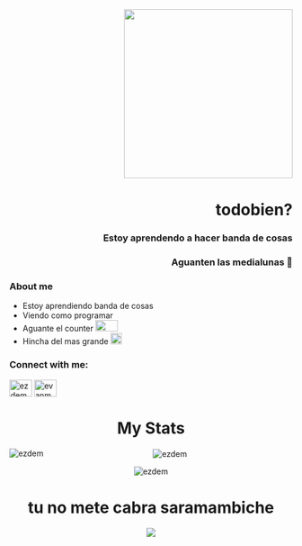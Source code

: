 <div class="header" align="right">
  <img src="https://media0.giphy.com/media/v1.Y2lkPTc5MGI3NjExdjhxbGR0aWF5dDUxYng5amwwZDdtODk0aGJjdjZlNzF2NXhzc3p5dCZlcD12MV9pbnRlcm5hbF9naWZfYnlfaWQmY3Q9Zw/mOYpdok7f9hNJOe3RW/giphy.gif" width="300">
<h1>todobien?</h1>
  <h3>Estoy aprendendo a hacer banda de cosas</h3>
  <h3>Aguanten las medialunas 🥐</h3>
</div>

### About me

- Estoy aprendiendo banda de cosas
- Viendo como programar
- Aguante el counter <img src="https://i.pinimg.com/736x/ff/c3/8d/ffc38d9bce22d7a9eaa07b890e3af1a2.jpg" width="40" height="20">
- Hincha del mas grande <img src="https://upload.wikimedia.org/wikipedia/commons/thumb/a/ac/Escudo_del_C_A_River_Plate.svg/826px-Escudo_del_C_A_River_Plate.svg.png" width="20" height="20">




<h3 align="left">Connect with me:</h3>
<p align="left">
<a href="https://twitter.com/ezdem" target="blank"><img align="center" src="https://raw.githubusercontent.com/rahuldkjain/github-profile-readme-generator/master/src/images/icons/Social/twitter.svg" alt="ezdem" height="30" width="40" /></a>
<a href="https://instagram.com/evanmoralesxd" target="blank"><img align="center" src="https://raw.githubusercontent.com/rahuldkjain/github-profile-readme-generator/master/src/images/icons/Social/instagram.svg" alt="evanmoralesxd" height="30" width="40" /></a>
</p>



<div class"mystats" align="center">
<h1>My Stats </h1>
<p><img align="left" src="https://github-readme-stats.vercel.app/api/top-langs?username=ezdem&show_icons=true&locale=en&layout=compact" alt="ezdem" /></p>

<p>&nbsp;<img align="center" src="https://github-readme-stats.vercel.app/api?username=ezdem&show_icons=true&locale=en" alt="ezdem" /></p>

<p><img align="center" src="https://github-readme-streak-stats.herokuapp.com/?user=ezdem&" alt="ezdem" /></p>

  
<div class="body" align="center">
<h1>tu no mete cabra saramambiche</h1>
<img src="https://img.wattpad.com/dfa16698c259c77d5d2b9dd13c949b3ee6ed9540/68747470733a2f2f73332e616d617a6f6e6177732e636f6d2f776174747061642d6d656469612d736572766963652f53746f7279496d6167652f6f387248346173336450636351773d3d2d3932343434363238382e313632343530643833316137326130303930323334343030323830352e6a7067" with="300">
</div>


<!---
**EzDeM/EzDeM** is a ✨ _special_ ✨ repository because its `README.md` (this file) appears on your GitHub profile.


<div class="logos" align="center"
justify-content = "space-around">
<img src="https://cdn.icon-icons.com/icons2/3797/PNG/512/flower_mario_power_super_bros_icon_232941.png" width="40">
<img src="https://cdn.icon-icons.com/icons2/2148/PNG/512/c_icon_132529.png" width="40">
<img src="https://cdn.icon-icons.com/icons2/936/PNG/512/github-logo_icon-icons.com_73546.png" width="40">
<img src="https://cdn.icon-icons.com/icons2/3797/PNG/512/goomba_super_mario_bros_icon_232943.png" width="60">
<img src="https://cdn.icon-icons.com/icons2/2107/PNG/512/file_type_html_icon_130541.png" width="50">
<img src="https://cdn.icon-icons.com/icons2/1381/PNG/512/csgo_93786.png" width="40">
